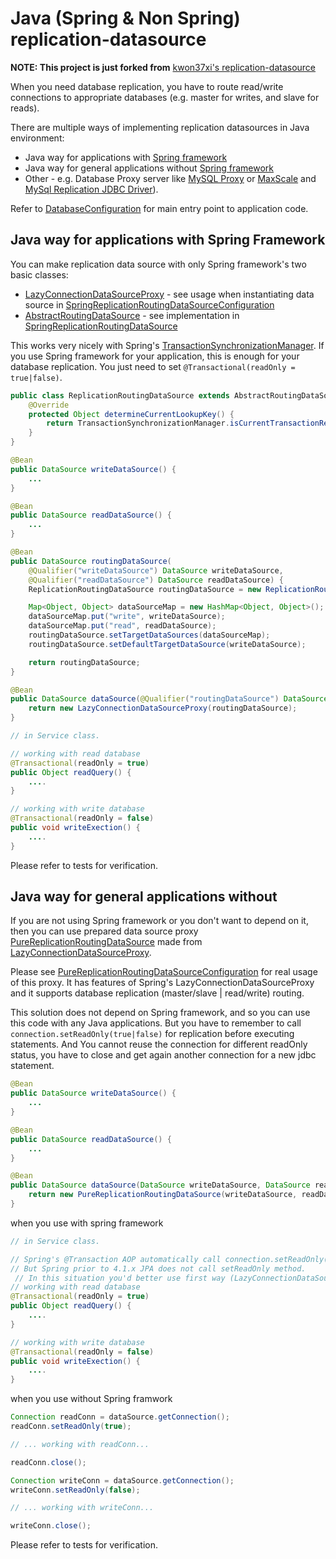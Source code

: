# Java (Spring & Non Spring) replication-datasource

**NOTE: This project is just forked from** [kwon37xi's replication-datasource](https://github.com/kwon37xi/replication-datasource)

When you need database replication, you have to route read/write connections to appropriate databases (e.g. master for writes, and slave for reads).

There are multiple ways of implementing replication datasources in Java environment:

* Java way for applications with [Spring framework](http://spring.io/)
* Java way for general applications without [Spring framework](http://spring.io/)
* Other - e.g. Database Proxy server like [MySQL Proxy](http://dev.mysql.com/doc/mysql-proxy/en/) or [MaxScale](https://github.com/mariadb-corporation/MaxScale) and [MySql Replication JDBC Driver](http://dev.mysql.com/doc/connector-j/en/connector-j-master-slave-replication-connection.html)).

Refer to [DatabaseConfiguration](https://github.com/lu-ko/replication-datasource/blob/master/src/main/java/sk/elko/demo/routing/configuration/DatabaseConfiguration.java) for main entry point to application code.

## Java way for applications with Spring Framework

You can make replication data source with only Spring framework's two basic classes:
 
* [LazyConnectionDataSourceProxy](https://github.com/spring-projects/spring-framework/blob/master/spring-jdbc/src/main/java/org/springframework/jdbc/datasource/LazyConnectionDataSourceProxy.java) - see usage when instantiating data source in [SpringReplicationRoutingDataSourceConfiguration](https://github.com/lu-ko/replication-datasource/blob/master/src/test/java/sk/elko/demo/routing/configuration/SpringReplicationRoutingDataSourceConfiguration.java)
* [AbstractRoutingDataSource](https://github.com/spring-projects/spring-framework/blob/master/spring-jdbc/src/main/java/org/springframework/jdbc/datasource/lookup/AbstractRoutingDataSource.java) - see implementation in [SpringReplicationRoutingDataSource](https://github.com/lu-ko/replication-datasource/blob/master/src/main/java/sk/elko/demo/routing/datasource/SpringReplicationRoutingDataSource.java)

This works very nicely with Spring's [TransactionSynchronizationManager](http://docs.spring.io/spring-framework/docs/current/javadoc-api/org/springframework/transaction/support/TransactionSynchronizationManager.html). If you use Spring framework for your application, this is enough for your database replication. You just need to set `@Transactional(readOnly = true|false)`.

```java
public class ReplicationRoutingDataSource extends AbstractRoutingDataSource {
    @Override
    protected Object determineCurrentLookupKey() {
        return TransactionSynchronizationManager.isCurrentTransactionReadOnly() ? "read" : "write";
    }
}

@Bean
public DataSource writeDataSource() {
    ...
}

@Bean
public DataSource readDataSource() {
    ...
}

@Bean
public DataSource routingDataSource(
    @Qualifier("writeDataSource") DataSource writeDataSource,
    @Qualifier("readDataSource") DataSource readDataSource) {
    ReplicationRoutingDataSource routingDataSource = new ReplicationRoutingDataSource();

    Map<Object, Object> dataSourceMap = new HashMap<Object, Object>();
    dataSourceMap.put("write", writeDataSource);
    dataSourceMap.put("read", readDataSource);
    routingDataSource.setTargetDataSources(dataSourceMap);
    routingDataSource.setDefaultTargetDataSource(writeDataSource);

    return routingDataSource;
}

@Bean
public DataSource dataSource(@Qualifier("routingDataSource") DataSource routingDataSource) {
    return new LazyConnectionDataSourceProxy(routingDataSource);
}

// in Service class.

// working with read database
@Transactional(readOnly = true)
public Object readQuery() {
    ....
}

// working with write database
@Transactional(readOnly = false)
public void writeExection() {
    ....
}
```

Please refer to tests for verification.


## Java way for general applications without

If you are not using Spring framework or you don't want to depend on it, then you can use prepared data source proxy [PureReplicationRoutingDataSource](https://github.com/lu-ko/replication-datasource/blob/master/src/main/java/sk/elko/demo/routing/datasource/PureReplicationRoutingDataSource.java) made from [LazyConnectionDataSourceProxy](https://github.com/spring-projects/spring-framework/blob/master/spring-jdbc/src/main/java/org/springframework/jdbc/datasource/LazyConnectionDataSourceProxy.java).

Please see [PureReplicationRoutingDataSourceConfiguration](https://github.com/lu-ko/replication-datasource/blob/master/src/test/java/sk/elko/demo/routing/configuration/PureReplicationRoutingDataSourceConfiguration.java) for real usage of this proxy. It has features of Spring's LazyConnectionDataSourceProxy and it supports database replication (master/slave | read/write) routing.

This solution does not depend on Spring framework, and so you can use this code with any Java applications. But you have to remember to call `connection.setReadOnly(true|false)` for replication before executing statements. And You cannot reuse the connection for different readOnly status, you have to close and get again another connection for a new jdbc statement.

```java
@Bean
public DataSource writeDataSource() {
    ...
}

@Bean
public DataSource readDataSource() {
    ...
}

@Bean
public DataSource dataSource(DataSource writeDataSource, DataSource readDataSource) {
    return new PureReplicationRoutingDataSource(writeDataSource, readDataSource);
}
```

when you use with spring framework
```java
// in Service class.

// Spring's @Transaction AOP automatically call connection.setReadOnly(true|false).
// But Spring prior to 4.1.x JPA does not call setReadOnly method.
 // In this situation you'd better use first way (LazyConnectionDataSourceProxy + AbstractRoutingDataSource).
// working with read database
@Transactional(readOnly = true)
public Object readQuery() {
    ....
}

// working with write database
@Transactional(readOnly = false)
public void writeExection() {
    ....
}
```

when you use without Spring framwork
```java
Connection readConn = dataSource.getConnection();
readConn.setReadOnly(true);

// ... working with readConn...

readConn.close();

Connection writeConn = dataSource.getConnection();
writeConn.setReadOnly(false);

// ... working with writeConn...

writeConn.close();
```

Please refer to tests for verification.